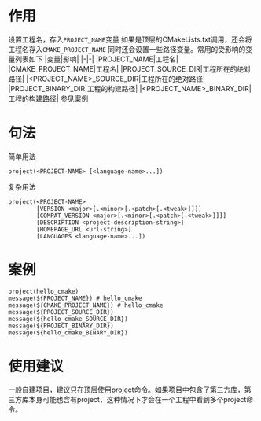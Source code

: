 # 作用
设置工程名，存入`PROJECT_NAME`变量
如果是顶层的CMakeLists.txt调用，还会将工程名存入`CMAKE_PROJECT_NAME`
同时还会设置一些路径变量。常用的受影响的变量列表如下
|变量|影响|
|-|-|
|PROJECT_NAME|工程名|
|CMAKE_PROJECT_NAME|工程名|
|PROJECT_SOURCE_DIR|工程所在的绝对路径|
|<PROJECT_NAME>_SOURCE_DIR|工程所在的绝对路径|
|PROJECT_BINARY_DIR|工程的构建路径|
|<PROJECT_NAME>_BINARY_DIR|工程的构建路径|
参见[案例](#案例)

# 句法
简单用法
```
project(<PROJECT-NAME> [<language-name>...])
```

复杂用法
```
project(<PROJECT-NAME>
        [VERSION <major>[.<minor>[.<patch>[.<tweak>]]]]
        [COMPAT_VERSION <major>[.<minor>[.<patch>[.<tweak>]]]]
        [DESCRIPTION <project-description-string>]
        [HOMEPAGE_URL <url-string>]
        [LANGUAGES <language-name>...])
```

# 案例
```
project(hello_cmake)
message(${PROJECT_NAME}) # hello_cmake
message(${CMAKE_PROJECT_NAME}) # hello_cmake
message(${PROJECT_SOURCE_DIR})
message(${hello_cmake_SOURCE_DIR})
message(${PROJECT_BINARY_DIR})
message(${hello_cmake_BINARY_DIR})
```

# 使用建议
一般自建项目，建议只在顶层使用project命令。如果项目中包含了第三方库，第三方库本身可能也含有project，这种情况下才会在一个工程中看到多个project命令。

